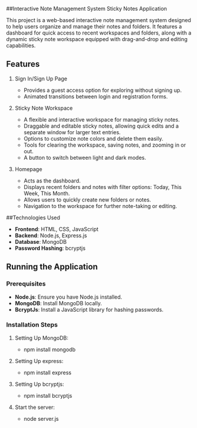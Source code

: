##Interactive Note Management System
Sticky Notes Application

This project is a web-based interactive note management system designed to help users organize and manage their notes and folders. It features a dashboard for quick access to recent workspaces and folders, along with a dynamic sticky note workspace equipped with drag-and-drop and editing capabilities.

## Features
1. Sign In/Sign Up Page
   - Provides a guest access option for exploring without signing up.
   - Animated transitions between login and registration forms.

2. Sticky Note Workspace
   - A flexible and interactive workspace for managing sticky notes.
   - Draggable and editable sticky notes, allowing quick edits and a separate window for larger text entries.
   - Options to customize note colors and delete them easily.
   - Tools for clearing the workspace, saving notes, and zooming in or out.
   - A button to switch between light and dark modes.

3. Homepage
   - Acts as the dashboard.
   - Displays recent folders and notes with filter options: Today, This Week, This Month.
   - Allows users to quickly create new folders or notes.
   - Navigation to the workspace for further note-taking or editing.

##Technologies Used
- **Frontend**: HTML, CSS, JavaScript
- **Backend**: Node.js, Express.js
- **Database**: MongoDB
- **Password Hashing**: bcryptjs


## Running the Application

### Prerequisites
- **Node.js**: Ensure you have Node.js installed.
- **MongoDB**: Install MongoDB locally.
- **BcryptJs**: Install a JavaScript library for hashing passwords.

### Installation Steps

1. Setting Up MongoDB:
   - npm install mongodb

2. Setting Up express:
   - npm install express

3. Setting Up bcryptjs:
   - npm install bcryptjs

4. Start the server:
   - node server.js
